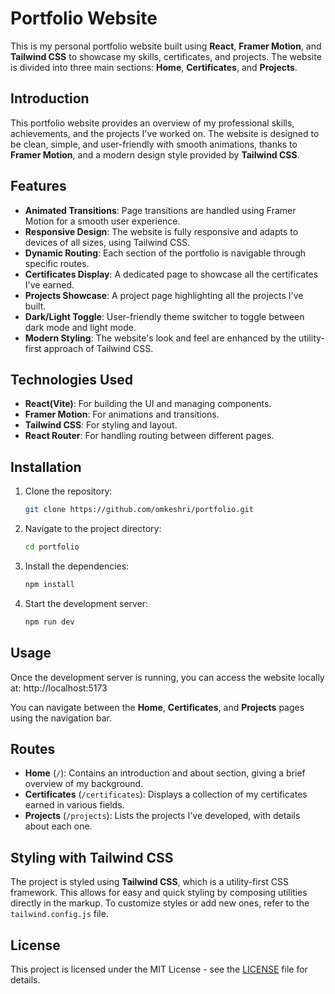 # Portfolio Website

This is my personal portfolio website built using **React**, **Framer Motion**, and **Tailwind CSS** to showcase my skills, certificates, and projects. The website is divided into three main sections: **Home**, **Certificates**, and **Projects**.

## Introduction

This portfolio website provides an overview of my professional skills, achievements, and the projects I've worked on. The website is designed to be clean, simple, and user-friendly with smooth animations, thanks to **Framer Motion**, and a modern design style provided by **Tailwind CSS**.

## Features
- **Animated Transitions**: Page transitions are handled using Framer Motion for a smooth user experience.
- **Responsive Design**: The website is fully responsive and adapts to devices of all sizes, using Tailwind CSS.
- **Dynamic Routing**: Each section of the portfolio is navigable through specific routes.
- **Certificates Display**: A dedicated page to showcase all the certificates I've earned.
- **Projects Showcase**: A project page highlighting all the projects I've built.
- **Dark/Light Toggle**: User-friendly theme switcher to toggle between dark mode and light mode.
- **Modern Styling**: The website's look and feel are enhanced by the utility-first approach of Tailwind CSS.

## Technologies Used
- **React(Vite)**: For building the UI and managing components.
- **Framer Motion**: For animations and transitions.
- **Tailwind CSS**: For styling and layout.
- **React Router**: For handling routing between different pages.

## Installation

1. Clone the repository:
    ```bash
    git clone https://github.com/omkeshri/portfolio.git
    ```

2. Navigate to the project directory:
    ```bash
    cd portfolio
    ```

3. Install the dependencies:
    ```bash
    npm install
    ```

4. Start the development server:
    ```bash
    npm run dev
    ```

## Usage

Once the development server is running, you can access the website locally at: http://localhost:5173


You can navigate between the **Home**, **Certificates**, and **Projects** pages using the navigation bar.

## Routes

- **Home** (`/`): Contains an introduction and about section, giving a brief overview of my background.
- **Certificates** (`/certificates`): Displays a collection of my certificates earned in various fields.
- **Projects** (`/projects`): Lists the projects I've developed, with details about each one.

## Styling with Tailwind CSS

The project is styled using **Tailwind CSS**, which is a utility-first CSS framework. This allows for easy and quick styling by composing utilities directly in the markup. To customize styles or add new ones, refer to the `tailwind.config.js` file.

## License

This project is licensed under the MIT License - see the [LICENSE](LICENSE) file for details.

